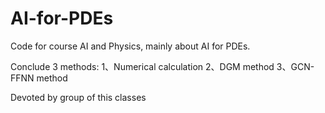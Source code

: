 # AI-for-PDEs
Code for course AI and Physics, mainly about AI for PDEs.

Conclude 3 methods:
1、Numerical calculation
2、DGM method 
3、GCN-FFNN method

Devoted  by group of this classes
